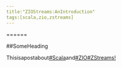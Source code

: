 ```yaml
---
title:"ZIOStreams:AnIntroduction"
tags:[scala,zio,zstreams]
---
```

======

##SomeHeading

Thisisapostabout[#Scala](/tags/scala)and[#ZIO](/tags/zio)[#ZStreams!](/tags/zstreams)

